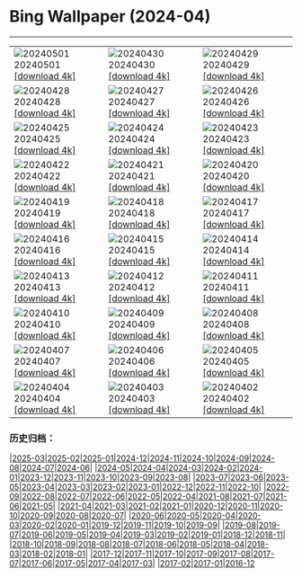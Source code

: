# Bing Wallpaper (2024-04)
**************

<table><tr><td><img class="wallpaper" src="https://www.bing.com/th?id=OHR.MaharashtraDayIN_EN-IN1070524150_1920x1080.jpg" alt="20240501"> 20240501 <a href="https://www.bing.com/th?id=OHR.MaharashtraDayIN_EN-IN1070524150_UHD.jpg">[download 4k]</a></td><td><img class="wallpaper" src="https://www.bing.com/th?id=OHR.CheetahRain_EN-IN0742393676_1920x1080.jpg" alt="20240430"> 20240430 <a href="https://www.bing.com/th?id=OHR.CheetahRain_EN-IN0742393676_UHD.jpg">[download 4k]</a></td><td><img class="wallpaper" src="https://www.bing.com/th?id=OHR.TulouFujian_EN-IN0492710943_1920x1080.jpg" alt="20240429"> 20240429 <a href="https://www.bing.com/th?id=OHR.TulouFujian_EN-IN0492710943_UHD.jpg">[download 4k]</a></td></tr><tr><td><img class="wallpaper" src="https://www.bing.com/th?id=OHR.GuadalupeTexas_EN-IN9443629617_1920x1080.jpg" alt="20240428"> 20240428 <a href="https://www.bing.com/th?id=OHR.GuadalupeTexas_EN-IN9443629617_UHD.jpg">[download 4k]</a></td><td><img class="wallpaper" src="https://www.bing.com/th?id=OHR.LeucisticHummingbird_EN-IN0052515058_1920x1080.jpg" alt="20240427"> 20240427 <a href="https://www.bing.com/th?id=OHR.LeucisticHummingbird_EN-IN0052515058_UHD.jpg">[download 4k]</a></td><td><img class="wallpaper" src="https://www.bing.com/th?id=OHR.MangroveIslands_EN-IN9832664879_1920x1080.jpg" alt="20240426"> 20240426 <a href="https://www.bing.com/th?id=OHR.MangroveIslands_EN-IN9832664879_UHD.jpg">[download 4k]</a></td></tr><tr><td><img class="wallpaper" src="https://www.bing.com/th?id=OHR.PenguinDirections_EN-IN9440987055_1920x1080.jpg" alt="20240425"> 20240425 <a href="https://www.bing.com/th?id=OHR.PenguinDirections_EN-IN9440987055_UHD.jpg">[download 4k]</a></td><td><img class="wallpaper" src="https://www.bing.com/th?id=OHR.TrilliumOntario_EN-IN9010046711_1920x1080.jpg" alt="20240424"> 20240424 <a href="https://www.bing.com/th?id=OHR.TrilliumOntario_EN-IN9010046711_UHD.jpg">[download 4k]</a></td><td><img class="wallpaper" src="https://www.bing.com/th?id=OHR.TrinityDublin_EN-IN8692006945_1920x1080.jpg" alt="20240423"> 20240423 <a href="https://www.bing.com/th?id=OHR.TrinityDublin_EN-IN8692006945_UHD.jpg">[download 4k]</a></td></tr><tr><td><img class="wallpaper" src="https://www.bing.com/th?id=OHR.EarthDayTurtle_EN-IN8345337323_1920x1080.jpg" alt="20240422"> 20240422 <a href="https://www.bing.com/th?id=OHR.EarthDayTurtle_EN-IN8345337323_UHD.jpg">[download 4k]</a></td><td><img class="wallpaper" src="https://www.bing.com/th?id=OHR.CadesCove_EN-IN8065236190_1920x1080.jpg" alt="20240421"> 20240421 <a href="https://www.bing.com/th?id=OHR.CadesCove_EN-IN8065236190_UHD.jpg">[download 4k]</a></td><td><img class="wallpaper" src="https://www.bing.com/th?id=OHR.YellowstoneGeyser_EN-IN7850427265_1920x1080.jpg" alt="20240420"> 20240420 <a href="https://www.bing.com/th?id=OHR.YellowstoneGeyser_EN-IN7850427265_UHD.jpg">[download 4k]</a></td></tr><tr><td><img class="wallpaper" src="https://www.bing.com/th?id=OHR.OrkneyStones_EN-IN7374836671_1920x1080.jpg" alt="20240419"> 20240419 <a href="https://www.bing.com/th?id=OHR.OrkneyStones_EN-IN7374836671_UHD.jpg">[download 4k]</a></td><td><img class="wallpaper" src="https://www.bing.com/th?id=OHR.AvilaSpain_EN-IN0356835550_1920x1080.jpg" alt="20240418"> 20240418 <a href="https://www.bing.com/th?id=OHR.AvilaSpain_EN-IN0356835550_UHD.jpg">[download 4k]</a></td><td><img class="wallpaper" src="https://www.bing.com/th?id=OHR.RamaNavami_EN-IN9596495490_1920x1080.jpg" alt="20240417"> 20240417 <a href="https://www.bing.com/th?id=OHR.RamaNavami_EN-IN9596495490_UHD.jpg">[download 4k]</a></td></tr><tr><td><img class="wallpaper" src="https://www.bing.com/th?id=OHR.UnionSquareNYC_EN-IN8922742719_1920x1080.jpg" alt="20240416"> 20240416 <a href="https://www.bing.com/th?id=OHR.UnionSquareNYC_EN-IN8922742719_UHD.jpg">[download 4k]</a></td><td><img class="wallpaper" src="https://www.bing.com/th?id=OHR.RedBallBelgium_EN-IN8566227276_1920x1080.jpg" alt="20240415"> 20240415 <a href="https://www.bing.com/th?id=OHR.RedBallBelgium_EN-IN8566227276_UHD.jpg">[download 4k]</a></td><td><img class="wallpaper" src="https://www.bing.com/th?id=OHR.BowlingBallCali_EN-IN9555671935_1920x1080.jpg" alt="20240414"> 20240414 <a href="https://www.bing.com/th?id=OHR.BowlingBallCali_EN-IN9555671935_UHD.jpg">[download 4k]</a></td></tr><tr><td><img class="wallpaper" src="https://www.bing.com/th?id=OHR.SpringApple_EN-IN6919337165_1920x1080.jpg" alt="20240413"> 20240413 <a href="https://www.bing.com/th?id=OHR.SpringApple_EN-IN6919337165_UHD.jpg">[download 4k]</a></td><td><img class="wallpaper" src="https://www.bing.com/th?id=OHR.SunsetArchesNP_EN-IN6303798919_1920x1080.jpg" alt="20240412"> 20240412 <a href="https://www.bing.com/th?id=OHR.SunsetArchesNP_EN-IN6303798919_UHD.jpg">[download 4k]</a></td><td><img class="wallpaper" src="https://www.bing.com/th?id=OHR.EidPrayers_EN-IN0060751560_1920x1080.jpg" alt="20240411"> 20240411 <a href="https://www.bing.com/th?id=OHR.EidPrayers_EN-IN0060751560_UHD.jpg">[download 4k]</a></td></tr><tr><td><img class="wallpaper" src="https://www.bing.com/th?id=OHR.DragonWaterfall_EN-IN9973868102_1920x1080.jpg" alt="20240410"> 20240410 <a href="https://www.bing.com/th?id=OHR.DragonWaterfall_EN-IN9973868102_UHD.jpg">[download 4k]</a></td><td><img class="wallpaper" src="https://www.bing.com/th?id=OHR.SpringCub_EN-IN5365120354_1920x1080.jpg" alt="20240409"> 20240409 <a href="https://www.bing.com/th?id=OHR.SpringCub_EN-IN5365120354_UHD.jpg">[download 4k]</a></td><td><img class="wallpaper" src="https://www.bing.com/th?id=OHR.OwlSiblings_EN-IN5156349531_1920x1080.jpg" alt="20240408"> 20240408 <a href="https://www.bing.com/th?id=OHR.OwlSiblings_EN-IN5156349531_UHD.jpg">[download 4k]</a></td></tr><tr><td><img class="wallpaper" src="https://www.bing.com/th?id=OHR.BeaverDenali_EN-IN4459281854_1920x1080.jpg" alt="20240407"> 20240407 <a href="https://www.bing.com/th?id=OHR.BeaverDenali_EN-IN4459281854_UHD.jpg">[download 4k]</a></td><td><img class="wallpaper" src="https://www.bing.com/th?id=OHR.JapanHimeji_EN-IN7756531371_1920x1080.jpg" alt="20240406"> 20240406 <a href="https://www.bing.com/th?id=OHR.JapanHimeji_EN-IN7756531371_UHD.jpg">[download 4k]</a></td><td><img class="wallpaper" src="https://www.bing.com/th?id=OHR.BahamasSpace_EN-IN3761019154_1920x1080.jpg" alt="20240405"> 20240405 <a href="https://www.bing.com/th?id=OHR.BahamasSpace_EN-IN3761019154_UHD.jpg">[download 4k]</a></td></tr><tr><td><img class="wallpaper" src="https://www.bing.com/th?id=OHR.AntelopeBotswana_EN-IN7984191548_1920x1080.jpg" alt="20240404"> 20240404 <a href="https://www.bing.com/th?id=OHR.AntelopeBotswana_EN-IN7984191548_UHD.jpg">[download 4k]</a></td><td><img class="wallpaper" src="https://www.bing.com/th?id=OHR.TeaPlantation_EN-IN7563100977_1920x1080.jpg" alt="20240403"> 20240403 <a href="https://www.bing.com/th?id=OHR.TeaPlantation_EN-IN7563100977_UHD.jpg">[download 4k]</a></td><td><img class="wallpaper" src="https://www.bing.com/th?id=OHR.JutlandSpring_EN-IN7251097604_1920x1080.jpg" alt="20240402"> 20240402 <a href="https://www.bing.com/th?id=OHR.JutlandSpring_EN-IN7251097604_UHD.jpg">[download 4k]</a></td></tr></table>

### 历史归档：

|[2025-03](/../2025-03/2025-03.md)|[2025-02](/../2025-02/2025-02.md)|[2025-01](/../2025-01/2025-01.md)|[2024-12](/../2024-12/2024-12.md)|[2024-11](/../2024-11/2024-11.md)|[2024-10](/../2024-10/2024-10.md)|[2024-09](/../2024-09/2024-09.md)|[2024-08](/../2024-08/2024-08.md)|[2024-07](/../2024-07/2024-07.md)|[2024-06](/../2024-06/2024-06.md)|
|[2024-05](/../2024-05/2024-05.md)|[2024-04](/2024-04.md)|[2024-03](/../2024-03/2024-03.md)|[2024-02](/../2024-02/2024-02.md)|[2024-01](/../2024-01/2024-01.md)|[2023-12](/../2023-12/2023-12.md)|[2023-11](/../2023-11/2023-11.md)|[2023-10](/../2023-10/2023-10.md)|[2023-09](/../2023-09/2023-09.md)|[2023-08](/../2023-08/2023-08.md)|
|[2023-07](/../2023-07/2023-07.md)|[2023-06](/../2023-06/2023-06.md)|[2023-05](/../2023-05/2023-05.md)|[2023-04](/../2023-04/2023-04.md)|[2023-03](/../2023-03/2023-03.md)|[2023-02](/../2023-02/2023-02.md)|[2023-01](/../2023-01/2023-01.md)|[2022-12](/../2022-12/2022-12.md)|[2022-11](/../2022-11/2022-11.md)|[2022-10](/../2022-10/2022-10.md)|
|[2022-09](/../2022-09/2022-09.md)|[2022-08](/../2022-08/2022-08.md)|[2022-07](/../2022-07/2022-07.md)|[2022-06](/../2022-06/2022-06.md)|[2022-05](/../2022-05/2022-05.md)|[2022-04](/../2022-04/2022-04.md)|[2021-08](/../2021-08/2021-08.md)|[2021-07](/../2021-07/2021-07.md)|[2021-06](/../2021-06/2021-06.md)|[2021-05](/../2021-05/2021-05.md)|
|[2021-04](/../2021-04/2021-04.md)|[2021-03](/../2021-03/2021-03.md)|[2021-02](/../2021-02/2021-02.md)|[2021-01](/../2021-01/2021-01.md)|[2020-12](/../2020-12/2020-12.md)|[2020-11](/../2020-11/2020-11.md)|[2020-10](/../2020-10/2020-10.md)|[2020-09](/../2020-09/2020-09.md)|[2020-08](/../2020-08/2020-08.md)|[2020-07](/../2020-07/2020-07.md)|
|[2020-06](/../2020-06/2020-06.md)|[2020-05](/../2020-05/2020-05.md)|[2020-04](/../2020-04/2020-04.md)|[2020-03](/../2020-03/2020-03.md)|[2020-02](/../2020-02/2020-02.md)|[2020-01](/../2020-01/2020-01.md)|[2019-12](/../2019-12/2019-12.md)|[2019-11](/../2019-11/2019-11.md)|[2019-10](/../2019-10/2019-10.md)|[2019-09](/../2019-09/2019-09.md)|
|[2019-08](/../2019-08/2019-08.md)|[2019-07](/../2019-07/2019-07.md)|[2019-06](/../2019-06/2019-06.md)|[2019-05](/../2019-05/2019-05.md)|[2019-04](/../2019-04/2019-04.md)|[2019-03](/../2019-03/2019-03.md)|[2019-02](/../2019-02/2019-02.md)|[2019-01](/../2019-01/2019-01.md)|[2018-12](/../2018-12/2018-12.md)|[2018-11](/../2018-11/2018-11.md)|
|[2018-10](/../2018-10/2018-10.md)|[2018-09](/../2018-09/2018-09.md)|[2018-08](/../2018-08/2018-08.md)|[2018-07](/../2018-07/2018-07.md)|[2018-06](/../2018-06/2018-06.md)|[2018-05](/../2018-05/2018-05.md)|[2018-04](/../2018-04/2018-04.md)|[2018-03](/../2018-03/2018-03.md)|[2018-02](/../2018-02/2018-02.md)|[2018-01](/../2018-01/2018-01.md)|
|[2017-12](/../2017-12/2017-12.md)|[2017-11](/../2017-11/2017-11.md)|[2017-10](/../2017-10/2017-10.md)|[2017-09](/../2017-09/2017-09.md)|[2017-08](/../2017-08/2017-08.md)|[2017-07](/../2017-07/2017-07.md)|[2017-06](/../2017-06/2017-06.md)|[2017-05](/../2017-05/2017-05.md)|[2017-04](/../2017-04/2017-04.md)|[2017-03](/../2017-03/2017-03.md)|
|[2017-02](/../2017-02/2017-02.md)|[2017-01](/../2017-01/2017-01.md)|[2016-12](/../2016-12/2016-12.md)